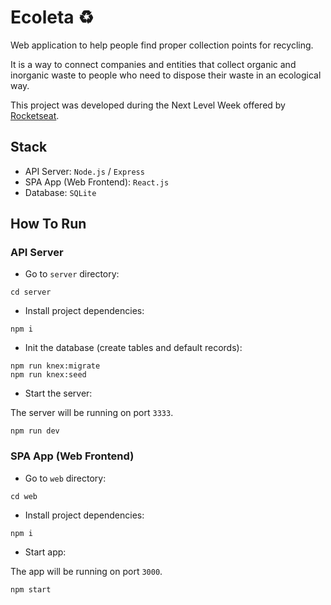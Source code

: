 # Ecoleta ♻️

Web application to help people find proper collection points for recycling.

It is a way to connect companies and entities that collect organic and inorganic waste to people who need to dispose their waste in an ecological way.

This project was developed during the Next Level Week offered by [Rocketseat](https://rocketseat.com.br/).

## Stack

- API Server: `Node.js` / `Express`
- SPA App (Web Frontend): `React.js`
- Database: `SQLite`

## How To Run

### API Server

- Go to `server` directory:

```
cd server
```

- Install project dependencies:

```
npm i
```

- Init the database (create tables and default records):

```
npm run knex:migrate
npm run knex:seed
```

- Start the server:

The server will be running on port `3333`.

```
npm run dev
```

### SPA App (Web Frontend)

- Go to `web` directory:

```
cd web
```

- Install project dependencies:

```
npm i
```

- Start app:

The app will be running on port `3000`.

```
npm start
```
